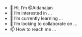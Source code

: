 - 👋 Hi, I’m @Aidanajan
- 👀 I’m interested in ...
- 🌱 I’m currently learning ...
- 💞️ I’m looking to collaborate on ...
- 📫 How to reach me ...

<!---
Aidanajan/Aidanajan is a ✨ special ✨ repository because its `README.md` (this file) appears on your GitHub profile.
You can click the Preview link to take a look at your changes.
--->
